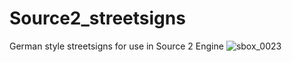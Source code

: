 # Source2_streetsigns
German style streetsigns for use in Source 2 Engine
![sbox_0023](https://user-images.githubusercontent.com/88790023/147598709-bf5e8294-cee1-4a0f-b21b-5354b8e895ee.jpg)
